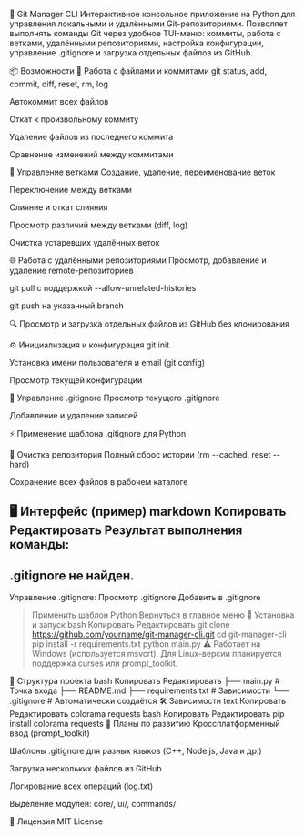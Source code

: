 🧩 Git Manager CLI
Интерактивное консольное приложение на Python для управления локальными и удалёнными Git-репозиториями. Позволяет выполнять команды Git через удобное TUI-меню: коммиты, работа с ветками, удалёнными репозиториями, настройка конфигурации, управление .gitignore и загрузка отдельных файлов из GitHub.

📦 Возможности
📁 Работа с файлами и коммитами
git status, add, commit, diff, reset, rm, log

Автокоммит всех файлов

Откат к произвольному коммиту

Удаление файлов из последнего коммита

Сравнение изменений между коммитами

🌿 Управление ветками
Создание, удаление, переименование веток

Переключение между ветками

Слияние и откат слияния

Просмотр различий между ветками (diff, log)

Очистка устаревших удалённых веток

🌐 Работа с удалёнными репозиториями
Просмотр, добавление и удаление remote-репозиториев

git pull с поддержкой --allow-unrelated-histories

git push на указанный branch

🔍 Просмотр и загрузка отдельных файлов из GitHub без клонирования

⚙️ Инициализация и конфигурация
git init

Установка имени пользователя и email (git config)

Просмотр текущей конфигурации

📄 Управление .gitignore
Просмотр текущего .gitignore

Добавление и удаление записей

⚡ Применение шаблона .gitignore для Python

🧹 Очистка репозитория
Полный сброс истории (rm --cached, reset --hard)

Сохранение всех файлов в рабочем каталоге

🖥️ Интерфейс (пример)
markdown
Копировать
Редактировать
Результат выполнения команды:
----------------------------------------
.gitignore не найден.
----------------------------------------

Управление .gitignore:
  Просмотр .gitignore
  Добавить в .gitignore
> Применить шаблон Python
  Вернуться в главное меню
🚀 Установка и запуск
bash
Копировать
Редактировать
git clone https://github.com/yourname/git-manager-cli.git
cd git-manager-cli
pip install -r requirements.txt
python main.py
⚠️ Работает на Windows (используется msvcrt). Для Linux-версии планируется поддержка curses или prompt_toolkit.

📂 Структура проекта
bash
Копировать
Редактировать
├── main.py              # Точка входа
├── README.md
├── requirements.txt     # Зависимости
└── .gitignore           # Автоматически создаётся
🛠️ Зависимости
text
Копировать
Редактировать
colorama
requests
bash
Копировать
Редактировать
pip install colorama requests
🔭 Планы по развитию
 Кроссплатформенный ввод (prompt_toolkit)

 Шаблоны .gitignore для разных языков (C++, Node.js, Java и др.)

 Загрузка нескольких файлов из GitHub

 Логирование всех операций (log.txt)

 Выделение модулей: core/, ui/, commands/

📄 Лицензия
MIT License
